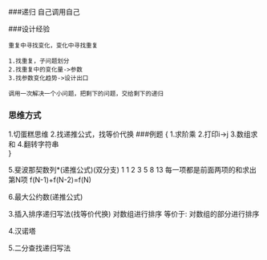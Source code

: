 ###递归
自己调用自己

###设计经验
```
重复中寻找变化，变化中寻找重复

1.找重复，子问题划分
2.找重复中的变化量->参数
3.找参数变化趋势->设计出口

调用一次解决一个小问题，把剩下的问题，交给剩下的递归
```
### 思维方式
1.切蛋糕思维
2.找递推公式，找等价代换
###例题
{
    1.求阶乘
    2.打印i->j
    3.数组求和
    4.翻转字符串      
}


5.斐波那契数列*(递推公式)(双分支)
1 1 2 3 5 8 13  每一项都是前面两项的和求出第N项
f(N-1)+f(N-2)=f(N)

6.最大公约数(递推公式)

3.插入排序递归写法(找等价代换)
对数组进行排序
  等价于:
     对数组的部分进行排序

4.汉诺塔

5.二分查找递归写法

```
